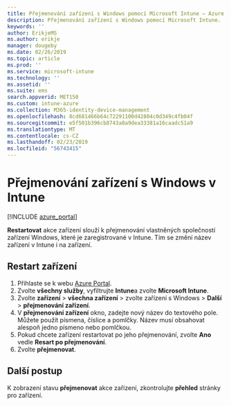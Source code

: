 ```yaml
---
title: Přejmenování zařízení s Windows pomocí Microsoft Intune – Azure | Dokumentace Microsoftu
description: Přejmenování zařízení s Windows pomocí Microsoft Intune.
keywords: ''
author: ErikjeMS
ms.author: erikje
manager: dougeby
ms.date: 02/26/2019
ms.topic: article
ms.prod: ''
ms.service: microsoft-intune
ms.technology: ''
ms.assetid: ''
ms.suite: ems
search.appverid: MET150
ms.custom: intune-azure
ms.collection: M365-identity-device-management
ms.openlocfilehash: 8cd681466b64c72291100d42804c0d349c4fb04f
ms.sourcegitcommit: e5f501b396cb8743a8a9dea33381a16caadc51a9
ms.translationtype: MT
ms.contentlocale: cs-CZ
ms.lasthandoff: 02/23/2019
ms.locfileid: "56743415"
---
```

# <a name="rename-a-windows-device-in-intune"></a>Přejmenování zařízení s Windows v Intune


[!INCLUDE [azure_portal](./includes/azure_portal.md)]

**Restartovat** akce zařízení slouží k přejmenování vlastněných společností zařízení Windows, které je zaregistrované v Intune. Tím se změní název zařízení v Intune i na zařízení. 


## <a name="restart-a-device"></a>Restart zařízení

1. Přihlaste se k webu [Azure Portal](https://portal.azure.com).
2. Zvolte **všechny služby**, vyfiltrujte **Intune**a zvolte **Microsoft Intune**.
3. Zvolte **zařízení** > **všechna zařízení** > zvolte zařízení s Windows > **Další** > **přejmenování zařízení**.
4. V **přejmenování zařízení** okno, zadejte nový název do textového pole. Můžete použít písmena, číslice a pomlčky. Název musí obsahovat alespoň jedno písmeno nebo pomlčkou.
5. Pokud chcete zařízení restartovat po jeho přejmenování, zvolte **Ano** vedle **Resart po přejmenování**.
6. Zvolte **přejmenovat**.



## <a name="next-steps"></a>Další postup

K zobrazení stavu **přejmenovat** akce zařízení, zkontrolujte **přehled** stránky pro zařízení.
